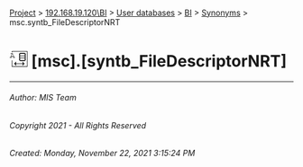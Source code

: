 #### 

[Project](../../../../index.md) > [192.168.19.120\\BI](../../../index.md) > [User databases](../../index.md) > [BI](../index.md) > [Synonyms](Synonyms.md) > msc.syntb_FileDescriptorNRT

# ![Synonyms](../../../../Images/Synonym32.png) [msc].[syntb_FileDescriptorNRT]

---

###### Author:  MIS Team

###### Copyright 2021 - All Rights Reserved

###### Created: Monday, November 22, 2021 3:15:24 PM

